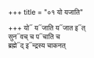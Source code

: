 +++
title = "०१ यो यजाति"

+++
यो᳓ य᳓जाति य᳓जात इ᳓त्  
सुन᳓वच् च प᳓चाति च  
ब्रह्मे᳓द् इ᳓न्द्रस्य चाकनत्